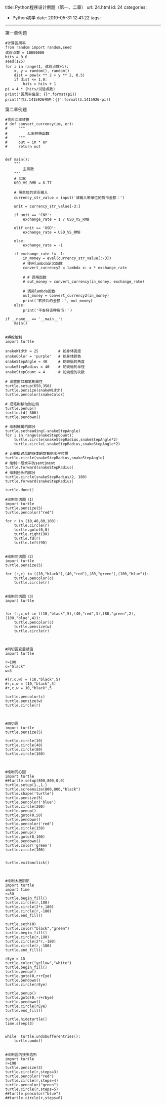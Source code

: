 title: Python程序设计例题（第一、二章）
url: 24.html
id: 24
categories:
  - Python初学
date: 2019-05-31 12:41:22
tags:
---
第一章例题

    #计算圆周率
    from random import random,seed
    试验点数 = 10000000
    hits = 0.0
    seed(125)
    for i in range(1, 试验点数+1):
        x, y = random(), random()
        dist = pow(x ** 2 + y ** 2, 0.5)
        if dist <= 1.0:
            hits = hits + 1
    pi = 4 * (hits/试验点数)
    print("圆周率值是: {}".format(pi))
    print('与3.1415926相差：{}'.format(3.1415926-pi))
    
<!--more-->
第二章例题

    #货币汇率转换
    # def convert_currency(im, er):
    #     """
    #         汇率兑换函数
    #     """
    #     out = im * er
    #     return out
    
    
    def main():
        """
            主函数
        """
        # 汇率
        USD_VS_RMB = 6.77
    
        # 带单位的货币输入
        currency_str_value = input('请输入带单位的货币金额：')
    
        unit = currency_str_value[-3:]
    
        if unit == 'CNY':
            exchange_rate = 1 / USD_VS_RMB
    
        elif unit == 'USD':
            exchange_rate = USD_VS_RMB
    
        else:
            exchange_rate = -1
    
        if exchange_rate != -1:
            in_money = eval(currency_str_value[:-3])
            # 使用lambda定义函数
            convert_currency2 = lambda x: x * exchange_rate
    
            # # 调用函数
            # out_money = convert_currency(in_money, exchange_rate)
    
            # 调用lambda函数
            out_money = convert_currency2(in_money)
            print('转换后的金额：', out_money)
        else:
            print('不支持该种货币！')
    
    if __name__ == '__main__':
        main()
    

    #蟒蛇绘制
    import turtle
    
    snakeWidth = 25			# 蛇身体宽度
    snakeColor = 'purple'	# 蛇身体颜色
    snakeStepAngle = 40		# 蛇蜿蜒的角度
    snakeStepRadius = 40	# 蛇蜿蜒的半径
    snakeStepCount = 4		# 蛇蜿蜒的次数
    
    # 设置窗口和笔刷属性
    turtle.setup(650,350)
    turtle.pensize(snakeWidth)
    turtle.pencolor(snakeColor)
    
    # 把笔刷移动到左侧
    turtle.penup()
    turtle.fd(-300)
    turtle.pendown()
    
    # 绘制蜿蜒的部分
    turtle.setheading(-snakeStepAngle)
    for i in range(snakeStepCount):
    	turtle.circle(snakeStepRadius,snakeStepAngle*2)
    	turtle.circle(-snakeStepRadius,snakeStepAngle*2)
    
    # 让蜿蜒过后的身体朝向右侧水平位置
    turtle.circle(snakeStepRadius,snakeStepAngle)
    # 绘制一段水平的sentiment
    turtle.forward(snakeStepRadius)
    # 绘制扭头的部分
    turtle.circle(snakeStepRadius/2, 180)
    turtle.forward(snakeStepRadius)
    
    turtle.done()

    #绘制同切圆（1）
    import turtle
    turtle.pensize(5)
    turtle.pencolor("red")
    
    for r in (10,40,80,100):
        turtle.circle(r)
        turtle.goto(0,0)
        turtle.right(90)
        turtle.fd(r)
        turtle.left(90)
        

    #绘制同切圆（2）
    import turtle
    turtle.pensize(5)
    
    for (r,c) in ((10,"black"),(40,"red"),(80,"green"),(100,"blue")):
        turtle.pencolor(c)
        turtle.circle(r)
    

    #绘制同切圆（3）
    import turtle
    
    
    for (r,c,w) in ((10,"black",5),(40,"red",3),(80,"green",2),(100,"blue",4)):
        turtle.pencolor(c)
        turtle.pensize(w)
        turtle.circle(r)
        
    

    #同切圆变量赋值
    import turtle
    
    r=100
    c="black"
    w=5
    
    #(r,c,w) = (10,"black",5)
    #r,c,w = (10,"black",5)
    #r,c,w = 10,"black",5
    
    turtle.pencolor(c)
    turtle.pensize(w)
    turtle.circle(r)
        
    

    #同切圆
    import turtle
    turtle.pensize(5)
    
    turtle.circle(10)
    turtle.circle(40)
    turtle.circle(80)
    turtle.circle(160)
    
    

    #绘制同心圆
    import turtle
    ##turtle.setup(800,800,0,0)
    turtle.setup(1.,1.)
    turtle.screensize(800,800,"black")
    turtle.shape('turtle')
    turtle.pensize(5)
    turtle.pencolor('blue')
    turtle.circle(200)
    turtle.penup()
    turtle.goto(0,50)
    turtle.pendown()
    turtle.pencolor('red')
    turtle.circle(150)
    turtle.penup()
    turtle.goto(0,100)
    turtle.pendown()
    turtle.color('green')
    turtle.circle(100)
    
    
    turtle.exitonclick()
    
    

    #绘制太极阴阳
    import turtle
    import time
    r=50
    turtle.begin_fill()
    turtle.circle(r,180)
    turtle.circle(2*r,180)
    turtle.circle(r,-180)
    turtle.end_fill()
    
    turtle.seth(0)
    turtle.color("black","green")
    turtle.begin_fill()
    turtle.circle(r,180)
    turtle.circle(2*r,-180)
    turtle.circle(r,-180)
    turtle.end_fill()
    
    rEye = 15
    turtle.color("yellow","white")
    turtle.begin_fill()
    turtle.penup()
    turtle.goto(0,r+rEye)
    turtle.pendown()
    turtle.circle(rEye)
    
    turtle.penup()
    turtle.goto(0,-r+rEye)
    turtle.pendown()
    turtle.circle(rEye)
    turtle.end_fill()
    
    turtle.hideturtle()
    time.sleep(3)
    
    
    while  turtle.undobufferentries():
        turtle.undo()
    

    #绘制圆内接多边形
    import turtle
    r=100
    turtle.pensize(3)
    turtle.circle(r,steps=3)
    turtle.pencolor("red")
    turtle.circle(r,steps=4)
    turtle.pencolor("green")
    turtle.circle(r,steps=5)
    ##turtle.pencolor("blue")
    ##turtle.circle(r,steps=6)